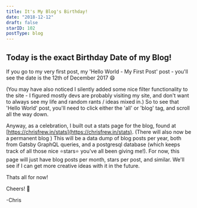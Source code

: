 ```yaml
---
title: It's My Blog's Birthday!
date: "2018-12-12"
draft: false
starID: 102
postType: blog
---
```


## Today is the exact Birthday Date of my Blog!

If you go to my very first post, my 'Hello World - My First Post' post - you'll see the date is the 12th of December 2017 :smile: 

(You may have also noticed I silently added some nice filter functionality to the site - I figured mostly devs are probably visiting my site, and don't want to always see my life and random rants / ideas mixed in.) So to see that 'Hello World' post, you'll need to click either the 'all' or 'blog' tag, and scroll all the way down.

Anyway, as a celebration, I built out a stats page for the blog, found at [https://chrisfrew.in/stats](https://chrisfrew.in/stats). (There will also now be a permanent blog ) This will be a data dump of blog posts per year, both from Gatsby GraphQL queries, and a postgresql database (which keeps track of all those nice :star:stars:star: you've all been giving me!). For now, this page will just have blog posts per month, stars per post, and similar. We'll see if I can get more creative ideas with it in the future.

Thats all for now!

Cheers! :beer:

-Chris
